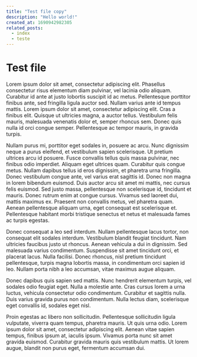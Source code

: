 ```yaml
---
title: "Test file copy"
description: "Hello world!"
created_at: 1690942982305
related_posts:
  - index
  - teste
---
```


# Test file

Lorem ipsum dolor sit amet, consectetur adipiscing elit. Phasellus consectetur risus elementum diam pulvinar, vel lacinia odio aliquam. Curabitur id ante at justo lobortis suscipit id ac metus. Pellentesque porttitor finibus ante, sed fringilla ligula auctor sed. Nullam varius ante id tempus mattis. Lorem ipsum dolor sit amet, consectetur adipiscing elit. Cras a finibus elit. Quisque ut ultricies magna, a auctor tellus. Vestibulum felis mauris, malesuada venenatis dolor et, semper rhoncus sem. Donec quis nulla id orci congue semper. Pellentesque ac tempor mauris, in gravida turpis.

Nullam purus mi, porttitor eget sodales in, posuere ac arcu. Nunc dignissim neque a purus eleifend, et vestibulum sapien scelerisque. Ut pretium ultrices arcu id posuere. Fusce convallis tellus quis massa pulvinar, nec finibus odio imperdiet. Aliquam eget ultrices quam. Curabitur quis congue metus. Nullam dapibus tellus id eros dignissim, et pharetra urna fringilla. Donec vestibulum congue ante, vel varius erat sagittis id. Donec non magna in lorem bibendum euismod. Duis auctor arcu sit amet mi mattis, nec cursus felis euismod. Sed justo massa, pellentesque non scelerisque id, tincidunt et mauris. Donec rutrum enim at congue cursus. Vivamus sed laoreet dui, mattis maximus ex. Praesent non convallis metus, vel pharetra quam. Aenean pellentesque aliquam urna, eget consequat est scelerisque et. Pellentesque habitant morbi tristique senectus et netus et malesuada fames ac turpis egestas.

Donec consequat a leo sed interdum. Nullam pellentesque lacus tortor, non consequat elit sodales interdum. Vestibulum blandit feugiat tincidunt. Nam ultricies faucibus justo ut rhoncus. Aenean vehicula a dui in dignissim. Sed malesuada varius condimentum. Suspendisse sit amet tincidunt orci, et placerat lacus. Nulla facilisi. Donec rhoncus, nisl pretium tincidunt pellentesque, turpis magna lobortis massa, in condimentum orci sapien id leo. Nullam porta nibh a leo accumsan, vitae maximus augue aliquam.

Donec dapibus quis sapien sed mattis. Nunc hendrerit elementum turpis, vel sodales odio feugiat eget. Nulla a molestie ante. Cras cursus lorem a urna luctus, vehicula consectetur odio condimentum. Curabitur et sagittis nulla. Duis varius gravida purus non condimentum. Nulla lectus diam, scelerisque eget convallis id, sodales eget nisl.

Proin egestas ac libero non sollicitudin. Pellentesque sollicitudin ligula vulputate, viverra quam tempus, pharetra mauris. Ut quis urna odio. Lorem ipsum dolor sit amet, consectetur adipiscing elit. Aenean vitae sapien tempus, finibus ipsum at, iaculis ipsum. Vivamus porta nunc sit amet gravida euismod. Curabitur gravida mauris quis vestibulum mattis. Ut lorem augue, blandit non purus eget, fermentum accumsan dui.
